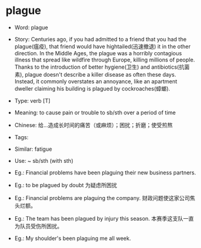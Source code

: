 # plague

- Word: plague
- Story: Centuries ago, if you had admitted to a friend that you had the plague(瘟疫), that friend would have hightailed(迅速撤退) it in the other direction. In the Middle Ages, the plague was a horribly contagious illness that spread like wildfire through Europe, killing millions of people. Thanks to the introduction of better hygiene(卫生) and antibiotics(抗菌素), plague doesn't describe a killer disease as often these days. Instead, it commonly overstates an annoyance, like an apartment dweller claiming his building is plagued by cockroaches(蟑螂).

- Type: verb [T]
- Meaning: to cause pain or trouble to sb/sth over a period of time
- Chinese: 给…造成长时间的痛苦（或麻烦）；困扰；折磨；使受煎熬
- Tags: 
- Similar: fatigue
- Use: ~ sb/sth (with sth)
- Eg.: Financial problems have been plaguing their new business partners.
- Eg.: to be plagued by doubt 为疑虑所困扰
- Eg.: Financial problems are plaguing the company. 财政问题使这家公司焦头烂额。
- Eg.: The team has been plagued by injury this season. 本赛季这支队一直为队员受伤所困扰。
- Eg.: My shoulder's been plaguing me all week.

